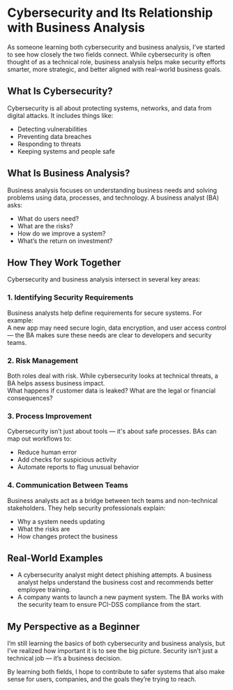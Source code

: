 # Cybersecurity and Its Relationship with Business Analysis

As someone learning both cybersecurity and business analysis, I’ve started to see how closely the two fields connect. While cybersecurity is often thought of as a technical role, business analysis helps make security efforts smarter, more strategic, and better aligned with real-world business goals.

## What Is Cybersecurity?

Cybersecurity is all about protecting systems, networks, and data from digital attacks. It includes things like:
- Detecting vulnerabilities  
- Preventing data breaches  
- Responding to threats  
- Keeping systems and people safe  

## What Is Business Analysis?

Business analysis focuses on understanding business needs and solving problems using data, processes, and technology. A business analyst (BA) asks:
- What do users need?  
- What are the risks?  
- How do we improve a system?  
- What’s the return on investment?  

## How They Work Together

Cybersecurity and business analysis intersect in several key areas:

### 1. Identifying Security Requirements  
Business analysts help define requirements for secure systems. For example:  
A new app may need secure login, data encryption, and user access control — the BA makes sure these needs are clear to developers and security teams.

### 2. Risk Management  
Both roles deal with risk. While cybersecurity looks at technical threats, a BA helps assess business impact.  
What happens if customer data is leaked? What are the legal or financial consequences?

### 3. Process Improvement  
Cybersecurity isn’t just about tools — it's about safe processes. BAs can map out workflows to:
- Reduce human error  
- Add checks for suspicious activity  
- Automate reports to flag unusual behavior  

### 4. Communication Between Teams  
Business analysts act as a bridge between tech teams and non-technical stakeholders. They help security professionals explain:
- Why a system needs updating  
- What the risks are  
- How changes protect the business  

## Real-World Examples

- A cybersecurity analyst might detect phishing attempts. A business analyst helps understand the business cost and recommends better employee training.  
- A company wants to launch a new payment system. The BA works with the security team to ensure PCI-DSS compliance from the start.  

## My Perspective as a Beginner

I’m still learning the basics of both cybersecurity and business analysis, but I’ve realized how important it is to see the big picture. Security isn’t just a technical job — it’s a business decision.

By learning both fields, I hope to contribute to safer systems that also make sense for users, companies, and the goals they’re trying to reach.

